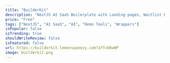 ```yaml
---
title: "BuilderKit"
description: "NextJS AI SaaS Boilerplate with Landing pages, Waitlist Pages, Auth pages, Auth, Payments, Database, Mails, Customer Support, Admin Dashboard and 10 Production Ready AI SaaS Apps"
price: "Free"
tags: ["NextJS", "AI SaaS", "AI", "Demo Tools", "Wrappers"]
isPopular: false
isTrending: true
shouldWriteReview: false
isFeatured: false
url: https://builderkit.lemonsqueezy.com?aff=b6wWP
image: builderkit.png
---
```

